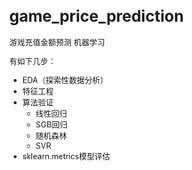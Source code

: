 # game_price_prediction
游戏充值金额预测 机器学习

有如下几步：

* EDA（探索性数据分析）
* 特征工程
* 算法验证
  * 线性回归
  * SGB回归
  * 随机森林
  * SVR
* sklearn.metrics模型评估
